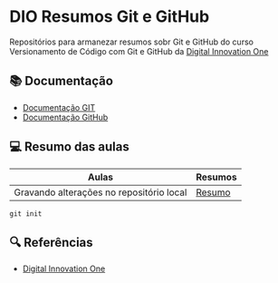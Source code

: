 
# DIO Resumos Git e GitHub

Repositórios para armanezar resumos sobr Git e GitHub do curso Versionamento de Código com Git e GitHub da [Digital Innovation One](https://www.dio.me/)

## 📚 Documentação
- [Documentação GIT](https://git-scm.com/docs/git/pt_BR)
- [Documentação GitHub](https://docs.github.com/pt)

## 💻 Resumo das aulas

| Aulas | Resumos|
|-------|--------|
| Gravando alterações no repositório local|[Resumo]()|

````
git init 
````

## 🔍 Referências
- [Digital Innovation One]()
